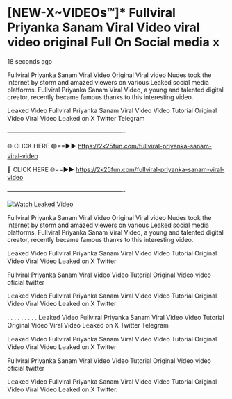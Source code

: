 # [NEW-X~VIDEOs™]* Fullviral Priyanka Sanam Viral Video viral video original Full On Social media x

18 seconds ago

Fullviral Priyanka Sanam Viral Video Original Viral video Nudes took the internet by storm and amazed viewers on various Leaked social media platforms. Fullviral Priyanka Sanam Viral Video, a young and talented digital creator, recently became famous thanks to this interesting video.

L𝚎aked Video Fullviral Priyanka Sanam Viral Video Video Tutorial Original Video Viral Video L𝚎aked on X Twitter Telegram

———————————————————-

🌐 CLICK HERE 🟢==►► https://2k25fun.com/fullviral-priyanka-sanam-viral-video

🔴 CLICK HERE 🌐==►► https://2k25fun.com/fullviral-priyanka-sanam-viral-video

———————————————————-

[![Watch Leaked Video](https://miro.medium.com/v2/resize:fit:828/format:webp/1*cilzJN44JGOrTw9NJCrNHA.gif "Watch Leaked Video")](https://2k25fun.com/fullviral-priyanka-sanam-viral-video)

Fullviral Priyanka Sanam Viral Video Original Viral video Nudes took the internet by storm and amazed viewers on various Leaked social media platforms. Fullviral Priyanka Sanam Viral Video, a young and talented digital creator, recently became famous thanks to this interesting video.

L𝚎aked Video Fullviral Priyanka Sanam Viral Video Video Tutorial Original Video Viral Video L𝚎aked on X Twitter

Fullviral Priyanka Sanam Viral Video Video Tutorial Original Video video oficial twitter

L𝚎aked Video Fullviral Priyanka Sanam Viral Video Video Tutorial Original Video Viral Video L𝚎aked on X Twitter

. . . . . . . . . L𝚎aked Video Fullviral Priyanka Sanam Viral Video Video Tutorial Original Video Viral Video L𝚎aked on X Twitter Telegram

L𝚎aked Video Fullviral Priyanka Sanam Viral Video Video Tutorial Original Video Viral Video L𝚎aked on X Twitter

Fullviral Priyanka Sanam Viral Video Video Tutorial Original Video video oficial twitter

L𝚎aked Video Fullviral Priyanka Sanam Viral Video Video Tutorial Original Video Viral Video L𝚎aked on X Twitter.